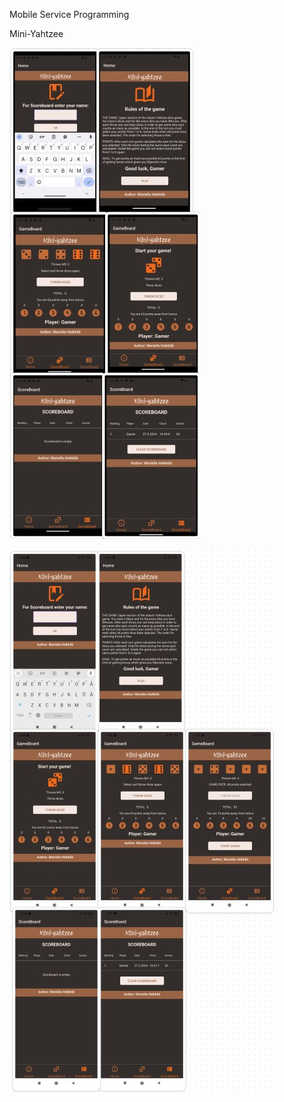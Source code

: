 
Mobile Service Programming

Mini-Yahtzee

![screens-5.0](img/miniyahtzee-5.0.jpg)

![screens-5.0](img/miniyahtzee-6.4.jpg)